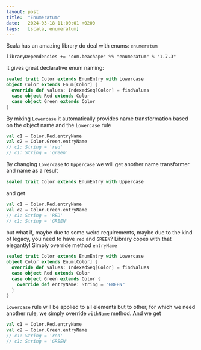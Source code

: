 ```yaml
---
layout: post
title:  "Enumeratum"
date:   2024-03-18 11:00:01 +0200
tags:   [scala, enumeratum]
---
```


Scala has an amazing library do deal with enums: `enumeratum`

`libraryDependencies += "com.beachape" %% "enumeratum" % "1.7.3"`

it gives great declarative enum naming:

```scala
sealed trait Color extends EnumEntry with Lowercase
object Color extends Enum[Color] {
  override def values: IndexedSeq[Color] = findValues
  case object Red extends Color
  case object Green extends Color
}
```
By mixing `Lowercase` it automatically provides name transformation based on the object name
and the `Lowercase` rule
```scala
val c1 = Color.Red.entryName
val c2 = Color.Green.entryName
// c1: String = 'red'
// c1: String = 'green'
```
By changing `Lowercase` to `Uppercase`
we will get another name transformer and name as a result
```scala
sealed trait Color extends EnumEntry with Uppercase
```
and get
```scala
val c1 = Color.Red.entryName
val c2 = Color.Green.entryName
// c1: String = 'RED'
// c1: String = 'GREEN'
```
but what if, maybe due to some weird requirements, maybe due to the kind of legacy,
you need to have `red` and `GREEN`?
Library copes with that elegantly!
Simply override method `entryName`
```scala
sealed trait Color extends EnumEntry with Lowercase
object Color extends Enum[Color] {
  override def values: IndexedSeq[Color] = findValues
  case object Red extends Color
  case object Green extends Color {
    override def entryName: String = "GREEN"
  }
}
```
`Lowercase` rule will be applied to all elements
but to other, for which we need another rule, we simply override `withName` method.
And we get
```scala
val c1 = Color.Red.entryName
val c2 = Color.Green.entryName
// c1: String = 'red'
// c1: String = 'GREEN'
```